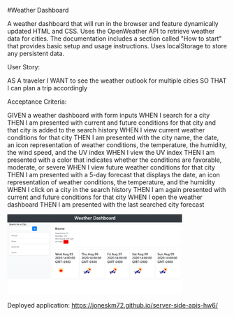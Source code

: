 #Weather Dashboard

A weather dashboard that will run in the browser and feature dynamically updated HTML and CSS. Uses the OpenWeather API to retrieve weather data for cities. The documentation includes a section called "How to start" that provides basic setup and usage instructions. Uses localStorage to store any persistent data.

User Story:

AS A traveler
I WANT to see the weather outlook for multiple cities
SO THAT I can plan a trip accordingly

Acceptance Criteria:

GIVEN a weather dashboard with form inputs
WHEN I search for a city
THEN I am presented with current and future conditions for that city and that city is added to the search history
WHEN I view current weather conditions for that city
THEN I am presented with the city name, the date, an icon representation of weather conditions, the temperature, the humidity, the wind speed, and the UV index
WHEN I view the UV index
THEN I am presented with a color that indicates whether the conditions are favorable, moderate, or severe
WHEN I view future weather conditions for that city
THEN I am presented with a 5-day forecast that displays the date, an icon representation of weather conditions, the temperature, and the humidity
WHEN I click on a city in the search history
THEN I am again presented with current and future conditions for that city
WHEN I open the weather dashboard
THEN I am presented with the last searched city forecast

<img src="assets/weather-dashboard.png" width="400">

Deployed application: https://joneskm72.github.io/server-side-apis-hw6/